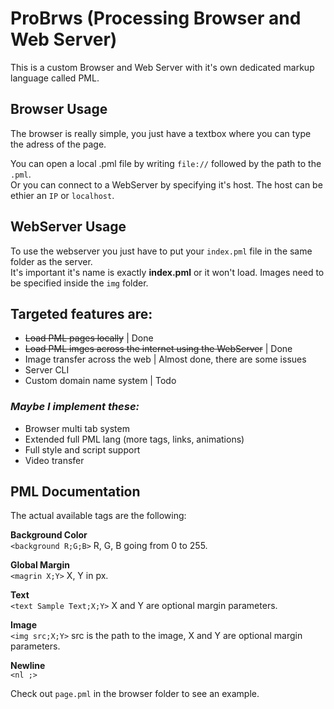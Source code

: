 # ProBrws (Processing Browser and Web Server)
This is a custom Browser and Web Server with it's own dedicated markup language called PML.

## Browser Usage
The browser is really simple, you just have a textbox where you can type the adress of the page.

You can open a local .pml file by writing `file://` followed by the path to the `.pml`.  
Or you can connect to a WebServer by specifying it's host. The host can be ethier an `IP` or `localhost`.

## WebServer Usage
To use the webserver you just have to put your `index.pml` file in the same folder as the server.  
It's important it's name is exactly **index.pml** or it won't load. Images need to be specified inside the `img` folder.

## Targeted features are:
- ~~Load PML pages locally~~ | Done
- ~~Load PML imges across the internet using the WebServer~~ | Done
- Image transfer across the web | Almost done, there are some issues
- Server CLI
- Custom domain name system | Todo

### *Maybe I implement these:*
- Browser multi tab system
- Extended full PML lang (more tags, links, animations)
- Full style and script support
- Video transfer

## PML Documentation

The actual available tags are the following:

**Background Color**  
`<background R;G;B>` R, G, B going from 0 to 255.

**Global Margin**  
`<magrin X;Y>` X, Y in px.

**Text**  
`<text Sample Text;X;Y>` X and Y are optional margin parameters.

**Image**  
`<img src;X;Y>` src is the path to the image, X and Y are optional margin parameters.

**Newline**  
`<nl ;>`

Check out `page.pml` in the browser folder to see an example.
